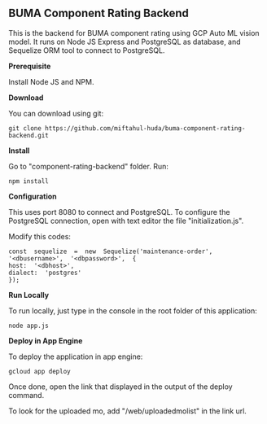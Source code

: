 ## BUMA Component Rating Backend


This is the backend for BUMA component rating using GCP Auto ML vision model. It runs on Node JS Express and PostgreSQL as database, and Sequelize ORM tool to connect to PostgreSQL.

**Prerequisite**

Install Node JS and NPM.

**Download**

You can download using git:

    git clone https://github.com/miftahul-huda/buma-component-rating-backend.git

**Install**

Go to "component-rating-backend" folder. Run:

    npm install

**Configuration**

This uses port 8080 to connect and PostgreSQL. To configure the PostgreSQL connection, open with text editor the file "initialization.js".

Modify this codes:

    const  sequelize  =  new  Sequelize('maintenance-order',  '<dbusername>',  '<dbpassword>',  {
    host:  '<dbhost>',
    dialect:  'postgres'
    });

**Run Locally**

To run locally, just type in the console in the root folder of this application:

    node app.js

**Deploy in App Engine**

To deploy the application in app engine:

    gcloud app deploy

Once done, open the link that displayed in the output of the deploy command.

To look for the uploaded mo, add "/web/uploadedmolist" in the link url.




